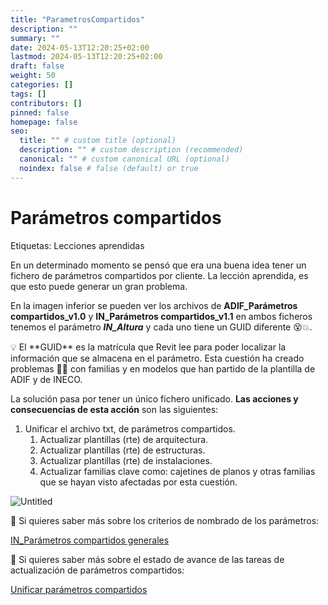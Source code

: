 ```yaml
---
title: "ParametrosCompartidos"
description: ""
summary: ""
date: 2024-05-13T12:20:25+02:00
lastmod: 2024-05-13T12:20:25+02:00
draft: false
weight: 50
categories: []
tags: []
contributors: []
pinned: false
homepage: false
seo:
  title: "" # custom title (optional)
  description: "" # custom description (recommended)
  canonical: "" # custom canonical URL (optional)
  noindex: false # false (default) or true
---
```


# Parámetros compartidos

Etiquetas: Lecciones aprendidas

En un determinado momento se pensó que era una buena idea tener un fichero de parámetros compartidos por cliente. La lección aprendida, es que esto puede generar un gran problema.

En la imagen inferior se pueden ver los archivos de **ADIF_Parámetros compartidos_v1.0** y **IN_Parámetros compartidos_v1.1** en ambos ficheros tenemos el parámetro **_IN_Altura_** y cada uno tiene un GUID diferente 😵💥.

<aside>
💡 El **GUID** es la matrícula que Revit lee para poder localizar la información que se almacena en el parámetro. Esta cuestión ha creado problemas 🤬🤬 con familias y en modelos que han partido de la plantilla de ADIF y de INECO.

</aside>

La solución pasa por tener un único fichero unificado. **Las acciones y consecuencias de esta acción** son las siguientes:

1. Unificar el archivo txt, de parámetros compartidos.
   1. Actualizar plantillas (rte) de arquitectura.
   2. Actualizar plantillas (rte) de estructuras.
   3. Actualizar plantillas (rte) de instalaciones.
   4. Actualizar familias clave como: cajetines de planos y otras familias que se hayan visto afectadas por esta cuestión.

![Untitled](https://bimineco.notion.site/image/https%3A%2F%2Fprod-files-secure.s3.us-west-2.amazonaws.com%2F342db759-9472-4a34-9e3b-149781af4799%2F85d960c1-af17-4e59-9cfc-4f9f9c01b31c%2FUntitled.png?table=block&id=a1cee7c0-3861-40cc-910d-75a3113f4ba5&spaceId=342db759-9472-4a34-9e3b-149781af4799&width=2000&userId=&cache=v2)

<aside>
🚨 Si quieres saber más sobre los criterios de nombrado de los parámetros:

[IN_Parámetros compartidos generales](https://www.notion.so/IN_Par-metros-compartidos-generales-9ec58eb1b1a34615bcbfe75e50e6c50b?pvs=21)

</aside>

<aside>
🚨 Si quieres saber más sobre el estado de avance de las tareas de actualización de parámetros compartidos:

[Unificar parámetros compartidos](https://www.notion.so/Unificar-par-metros-compartidos-56e1f30fd35943e4b8bf6fad19827ce4?pvs=21)

</aside>
